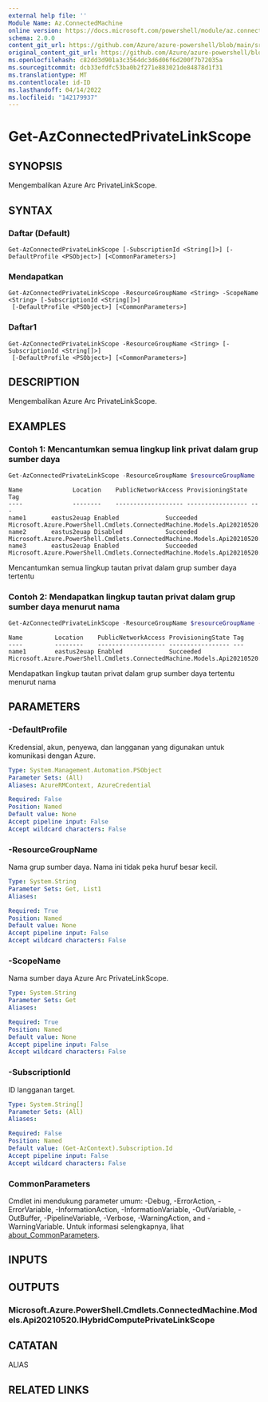 ```yaml
---
external help file: ''
Module Name: Az.ConnectedMachine
online version: https://docs.microsoft.com/powershell/module/az.connectedmachine/get-azconnectedprivatelinkscope
schema: 2.0.0
content_git_url: https://github.com/Azure/azure-powershell/blob/main/src/ConnectedMachine/help/Get-AzConnectedPrivateLinkScope.md
original_content_git_url: https://github.com/Azure/azure-powershell/blob/main/src/ConnectedMachine/help/Get-AzConnectedPrivateLinkScope.md
ms.openlocfilehash: c82dd3d901a3c3564dc3d6d06f6d200f7b72035a
ms.sourcegitcommit: dcb33efdfc53ba0b2f271e883021de84878d1f31
ms.translationtype: MT
ms.contentlocale: id-ID
ms.lasthandoff: 04/14/2022
ms.locfileid: "142179937"
---
```

# Get-AzConnectedPrivateLinkScope

## SYNOPSIS
Mengembalikan Azure Arc PrivateLinkScope.

## SYNTAX

### Daftar (Default)
```
Get-AzConnectedPrivateLinkScope [-SubscriptionId <String[]>] [-DefaultProfile <PSObject>] [<CommonParameters>]
```

### Mendapatkan
```
Get-AzConnectedPrivateLinkScope -ResourceGroupName <String> -ScopeName <String> [-SubscriptionId <String[]>]
 [-DefaultProfile <PSObject>] [<CommonParameters>]
```

### Daftar1
```
Get-AzConnectedPrivateLinkScope -ResourceGroupName <String> [-SubscriptionId <String[]>]
 [-DefaultProfile <PSObject>] [<CommonParameters>]
```

## DESCRIPTION
Mengembalikan Azure Arc PrivateLinkScope.

## EXAMPLES

### Contoh 1: Mencantumkan semua lingkup link privat dalam grup sumber daya
```powershell
Get-AzConnectedPrivateLinkScope -ResourceGroupName $resourceGroupName
```

```output
Name              Location    PublicNetworkAccess ProvisioningState Tag
----              --------    ------------------- ----------------- ---
name1       eastus2euap Enabled             Succeeded     Microsoft.Azure.PowerShell.Cmdlets.ConnectedMachine.Models.Api20210520.PrivateLinkScopesResourceTags
name2       eastus2euap Disabled            Succeeded         Microsoft.Azure.PowerShell.Cmdlets.ConnectedMachine.Models.Api20210520.PrivateLinkScopesResourceTags
name3       eastus2euap Enabled             Succeeded         Microsoft.Azure.PowerShell.Cmdlets.ConnectedMachine.Models.Api20210520.PrivateLinkScopesResourceTags
```

Mencantumkan semua lingkup tautan privat dalam grup sumber daya tertentu

### Contoh 2: Mendapatkan lingkup tautan privat dalam grup sumber daya menurut nama
```powershell
Get-AzConnectedPrivateLinkScope -ResourceGroupName $resourceGroupName -ScopeName $scopeName
```

```output
Name         Location    PublicNetworkAccess ProvisioningState Tag
----         --------    ------------------- ----------------- ---
name1        eastus2euap Enabled             Succeeded         Microsoft.Azure.PowerShell.Cmdlets.ConnectedMachine.Models.Api20210520.PrivateLinkScopesRes…
```

Mendapatkan lingkup tautan privat dalam grup sumber daya tertentu menurut nama

## PARAMETERS

### -DefaultProfile
Kredensial, akun, penyewa, dan langganan yang digunakan untuk komunikasi dengan Azure.

```yaml
Type: System.Management.Automation.PSObject
Parameter Sets: (All)
Aliases: AzureRMContext, AzureCredential

Required: False
Position: Named
Default value: None
Accept pipeline input: False
Accept wildcard characters: False
```

### -ResourceGroupName
Nama grup sumber daya.
Nama ini tidak peka huruf besar kecil.

```yaml
Type: System.String
Parameter Sets: Get, List1
Aliases:

Required: True
Position: Named
Default value: None
Accept pipeline input: False
Accept wildcard characters: False
```

### -ScopeName
Nama sumber daya Azure Arc PrivateLinkScope.

```yaml
Type: System.String
Parameter Sets: Get
Aliases:

Required: True
Position: Named
Default value: None
Accept pipeline input: False
Accept wildcard characters: False
```

### -SubscriptionId
ID langganan target.

```yaml
Type: System.String[]
Parameter Sets: (All)
Aliases:

Required: False
Position: Named
Default value: (Get-AzContext).Subscription.Id
Accept pipeline input: False
Accept wildcard characters: False
```

### CommonParameters
Cmdlet ini mendukung parameter umum: -Debug, -ErrorAction, -ErrorVariable, -InformationAction, -InformationVariable, -OutVariable, -OutBuffer, -PipelineVariable, -Verbose, -WarningAction, and -WarningVariable. Untuk informasi selengkapnya, lihat [about_CommonParameters](http://go.microsoft.com/fwlink/?LinkID=113216).

## INPUTS

## OUTPUTS

### Microsoft.Azure.PowerShell.Cmdlets.ConnectedMachine.Models.Api20210520.IHybridComputePrivateLinkScope

## CATATAN

ALIAS

## RELATED LINKS

